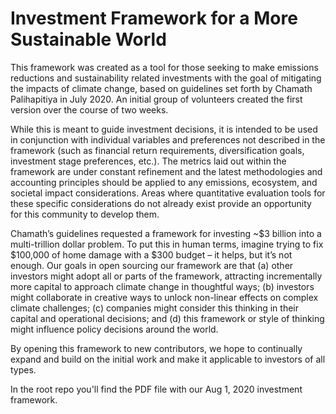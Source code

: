 # Investment Framework for a More Sustainable World

This framework was created as a tool for those seeking to make emissions reductions and sustainability related investments with the goal of mitigating the impacts of climate change, based on guidelines set forth by Chamath Palihapitiya in July 2020. An initial group of volunteers created the first version over the course of two weeks.

While this is meant to guide investment decisions, it is intended to be used in conjunction with individual variables and preferences not described in the framework (such as financial return requirements, diversification goals, investment stage preferences, etc.). The metrics laid out within the framework are under constant refinement and the latest methodologies and accounting principles should be applied to any emissions, ecosystem, and societal impact considerations. Areas where quantitative evaluation tools for these specific considerations do not already exist provide an opportunity for this community to develop them.

Chamath’s guidelines requested a framework for investing ~$3 billion into a multi-trillion dollar problem. To put this in human terms, imagine trying to fix $100,000 of home damage with a $300 budget – it helps, but it’s not enough. Our goals in open sourcing our framework are that (a) other investors might adopt all or parts of the framework, attracting incrementally more capital to approach climate change in thoughtful ways; (b) investors might collaborate in creative ways to unlock non-linear effects on complex climate challenges; (c) companies might consider this thinking in their capital and operational decisions; and (d) this framework or style of thinking might influence policy decisions around the world. 

By opening this framework to new contributors, we hope to continually expand and build on the initial work and make it applicable to investors of all types.

In the root repo you'll find the PDF file with our Aug 1, 2020 investment framework.